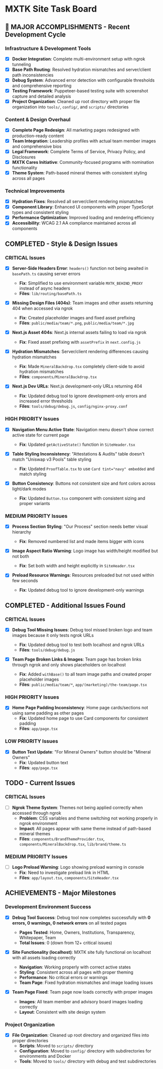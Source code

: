 # MXTK Site Task Board

## 🎉 **MAJOR ACCOMPLISHMENTS** - Recent Development Cycle

### **Infrastructure & Development Tools**
- [x] **Docker Integration**: Complete multi-environment setup with ngrok tunneling
- [x] **Base Path Routing**: Resolved hydration mismatches and server/client path inconsistencies
- [x] **Debug System**: Advanced error detection with configurable thresholds and comprehensive reporting
- [x] **Testing Framework**: Puppeteer-based testing suite with screenshot capture and detailed analysis
- [x] **Project Organization**: Cleaned up root directory with proper file organization into `tools/`, `config/`, and `scripts/` directories

### **Content & Design Overhaul**
- [x] **Complete Page Redesign**: All marketing pages redesigned with production-ready content
- [x] **Team Integration**: Leadership profiles with actual team member images and comprehensive bios
- [x] **Legal Framework**: Complete Terms of Service, Privacy Policy, and Disclosures
- [x] **MXTK Cares Initiative**: Community-focused programs with nomination functionality
- [x] **Theme System**: Path-based mineral themes with consistent styling across all pages

### **Technical Improvements**
- [x] **Hydration Fixes**: Resolved all server/client rendering mismatches
- [x] **Component Library**: Enhanced UI components with proper TypeScript types and consistent styling
- [x] **Performance Optimization**: Improved loading and rendering efficiency
- [x] **Accessibility**: WCAG 2.1 AA compliance maintained across all components

## **COMPLETED** - Style & Design Issues

### CRITICAL Issues
- [x] **Server-Side Headers Error**: `headers()` function not being awaited in `basePath.ts` causing server errors
  - **Fix**: Simplified to use environment variable `MXTK_BEHIND_PROXY` instead of async headers
  - **Files**: `lib/routing/basePath.ts`

- [x] **Missing Design Files (404s)**: Team images and other assets returning 404 when accessed via ngrok
  - **Fix**: Created placeholder images and fixed asset prefixing
  - **Files**: `public/media/team/*.png`, `public/media/team/*.jpg`

- [x] **Next.js Asset 404s**: Next.js internal assets failing to load via ngrok
  - **Fix**: Fixed asset prefixing with `assetPrefix` in `next.config.js`

- [x] **Hydration Mismatches**: Server/client rendering differences causing hydration mismatches
  - **Fix**: Made `MineralBackdrop.tsx` completely client-side to avoid hydration mismatches
  - **Files**: `components/MineralBackdrop.tsx`

- [x] **Next.js Dev URLs**: Next.js development-only URLs returning 404
  - **Fix**: Updated debug tool to ignore development-only errors and increased error thresholds
  - **Files**: `tools/debug/debug.js`, `config/nginx-proxy.conf`

### HIGH PRIORITY Issues
- [x] **Navigation Menu Active State**: Navigation menu doesn't show correct active state for current page
  - **Fix**: Updated `getActiveState()` function in `SiteHeader.tsx`

- [x] **Table Styling Inconsistency**: "Attestations & Audits" table doesn't match "Uniswap v3 Pools" table styling
  - **Fix**: Updated `ProofTable.tsx` to use `Card tint="navy" embedded` and match styling

- [x] **Button Consistency**: Buttons not consistent size and font colors across light/dark modes
  - **Fix**: Updated `Button.tsx` component with consistent sizing and proper variants

### MEDIUM PRIORITY Issues
- [x] **Process Section Styling**: "Our Process" section needs better visual hierarchy
  - **Fix**: Removed numbered list and made items bigger with icons

- [x] **Image Aspect Ratio Warning**: Logo image has width/height modified but not both
  - **Fix**: Set both width and height explicitly in `SiteHeader.tsx`

- [x] **Preload Resource Warnings**: Resources preloaded but not used within few seconds
  - **Fix**: Updated debug tool to ignore development-only warnings

## **COMPLETED** - Additional Issues Found

### CRITICAL Issues
- [x] **Debug Tool Missing Issues**: Debug tool missed broken logo and team images because it only tests ngrok URLs
  - **Fix**: Updated debug tool to test both localhost and ngrok URLs
  - **Files**: `tools/debug/debug.js`

- [x] **Team Page Broken Links & Images**: Team page has broken links through ngrok and only shows placeholders on localhost
  - **Fix**: Added `withBase()` to all team image paths and created proper placeholder images
  - **Files**: `public/media/team/*`, `app/(marketing)/the-team/page.tsx`

### HIGH PRIORITY Issues
- [x] **Home Page Padding Inconsistency**: Home page cards/sections not using same padding as other pages
  - **Fix**: Updated home page to use Card components for consistent padding
  - **Files**: `app/page.tsx`

### LOW PRIORITY Issues
- [x] **Button Text Update**: "For Mineral Owners" button should be "Mineral Owners"
  - **Fix**: Updated button text
  - **Files**: `app/page.tsx`

## **TODO** - Current Issues

### CRITICAL Issues
- [ ] **Ngrok Theme System**: Themes not being applied correctly when accessed through ngrok
  - **Problem**: CSS variables and theme switching not working properly in ngrok environment
  - **Impact**: All pages appear with same theme instead of path-based mineral themes
  - **Files**: `components/BrandThemeProvider.tsx`, `components/MineralBackdrop.tsx`, `lib/brand/theme.ts`

### MEDIUM PRIORITY Issues
- [ ] **Logo Preload Warning**: Logo showing preload warning in console
  - **Fix**: Need to investigate preload link in HTML
  - **Files**: `app/layout.tsx`, `components/SiteHeader.tsx`

## **ACHIEVEMENTS** - Major Milestones

### Development Environment Success
- [x] **Debug Tool Success**: Debug tool now completes successfully with **0 errors, 0 warnings, 0 network errors** on all tested pages
  - **Pages Tested**: Home, Owners, Institutions, Transparency, Whitepaper, Team
  - **Total Issues**: 0 (down from 12+ critical issues)

- [x] **Site Functionality (localhost)**: MXTK site fully functional on localhost with all assets loading correctly
  - **Navigation**: Working properly with correct active states
  - **Styling**: Consistent across all pages with proper theming
  - **Performance**: No critical errors or warnings
  - **Team Page**: Fixed hydration mismatches and image loading issues

- [x] **Team Page Fixed**: Team page now loads correctly with proper images
  - **Images**: All team member and advisory board images loading correctly
  - **Layout**: Consistent with site design system

### Project Organization
- [x] **File Organization**: Cleaned up root directory and organized files into proper directories
  - **Scripts**: Moved to `scripts/` directory
  - **Configuration**: Moved to `config/` directory with subdirectories for environments and Docker
  - **Tools**: Moved to `tools/` directory with debug and test subdirectories
